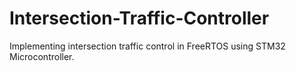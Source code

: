 # Intersection-Traffic-Controller
Implementing intersection traffic control in FreeRTOS using STM32 Microcontroller.
